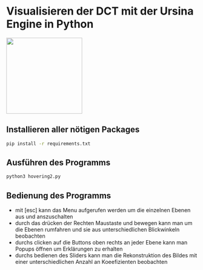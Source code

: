 # Visualisieren der DCT mit der Ursina Engine in Python #

<img src="https://github.com/osoth/MMT/assets/115990442/bdf476db-be0f-4fbc-81e0-0d4878a3aa67" width="200" height="200" />

## Installieren aller nötigen Packages ##
```bash
pip install -r requirements.txt
```

## Ausführen des Programms ##

```bash
python3 hovering2.py
```

## Bedienung des Programms ##

- mit [esc] kann das Menu aufgerufen werden um die einzelnen Ebenen aus und anszuschalten
- durch das drücken der Rechten Maustaste und bewegen kann man um die Ebenen rumfahren und sie aus unterschiedlichen Blickwinkeln beobachten
- durchs clicken auf die Buttons oben rechts an jeder Ebene kann man Popups öffnen um Erklärungen zu erhalten
- durchs bedienen des Sliders kann man die Rekonstruktion des Bildes mit einer unterschiedlichen Anzahl an Koeefizienten beobachten 
